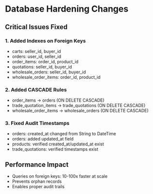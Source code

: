 # Database Hardening Changes

## Critical Issues Fixed

### 1. Added Indexes on Foreign Keys
- carts: seller_id, buyer_id
- orders: user_id, seller_id
- order_items: order_id, product_id
- quotations: seller_id, buyer_id
- wholesale_orders: seller_id, buyer_id
- wholesale_order_items: order_id, product_id

### 2. Added CASCADE Rules
- order_items → orders (ON DELETE CASCADE)
- trade_quotation_items → trade_quotations (ON DELETE CASCADE)
- wholesale_order_items → wholesale_orders (ON DELETE CASCADE)

### 3. Fixed Audit Timestamps
- orders: created_at changed from String to DateTime
- orders: added updated_at field
- products: verified created_at/updated_at exist
- trade_quotations: verified timestamps exist

## Performance Impact
- Queries on foreign keys: 10-100x faster at scale
- Prevents orphan records
- Enables proper audit trails
